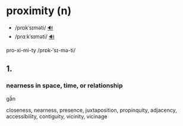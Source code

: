 # proximity (n)

- /prɒkˈsɪməti/ [🔊](https://www.oxfordlearnersdictionaries.com/media/english/uk_pron/p/pro/proxi/proximity__gb_1.mp3)
- /prɑːkˈsɪməti/ [🔊](https://www.oxfordlearnersdictionaries.com/media/english/us_pron/p/pro/proxi/proximity__us_1.mp3)

pro-xi-mi-ty /prɒk-ˈsɪ-mə-ti/

## 1.

### nearness in space, time, or relationship

gần

closeness, nearness, presence, juxtaposition, propinquity, adjacency, accessibility, contiguity, vicinity, vicinage